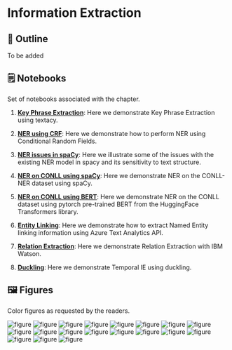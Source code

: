 # Information Extraction

## 🔖 Outline

To be added


## 🗒️ Notebooks

Set of notebooks associated with the chapter. 

1. **[Key Phrase Extraction](https://github.com/practical-nlp/practical-nlp/blob/master/Ch5/01_KPE.ipynb)**: Here we demonstrate Key Phrase Extraction using textacy.

2. **[NER using CRF](https://github.com/practical-nlp/practical-nlp/blob/master/Ch5/02_NERTraining.ipynb)**: Here we demonstrate how to perform NER using Conditional Random Fields.

3. **[NER issues in spaCy](https://github.com/practical-nlp/practical-nlp/blob/master/Ch5/03_NERIssues.ipynb)**: Here we illustrate some of the issues with the existing NER model in spacy and its sensitivity to text structure.

4. **[NER on CONLL using spaCy](https://github.com/practical-nlp/practical-nlp/blob/master/Ch5/04_NER_using_spaCy%20-%20CoNLL.ipynb)**: Here we demonstrate NER on the CONLL-NER dataset using spaCy.

5. **[NER on CONLL using BERT](https://github.com/practical-nlp/practical-nlp/blob/master/Ch5/05_BERT_CONLL_NER.ipynb)**: Here we demonstrate NER on the CONLL dataset using pytorch pre-trained BERT from the HuggingFace Transformers library. 

6. **[Entity Linking](https://github.com/practical-nlp/practical-nlp/blob/master/Ch5/06_EntityLinking-AzureTextAnalytics.ipynb)**: Here we demonstrate how to extract Named Entity linking information using Azure Text Analytics API.

7. **[Relation Extraction](https://github.com/practical-nlp/practical-nlp/blob/master/Ch5/07_REWatson.ipynb)**: Here we demonstrate Relation Extraction with IBM Watson.

8. **[Duckling](https://github.com/practical-nlp/practical-nlp/blob/master/Ch5/08_Duckling.ipynb)**: Here we demonstrate Temporal IE using duckling.


## 🖼️ Figures

Color figures as requested by the readers. 

![figure](https://github.com/practical-nlp/practical-nlp-figures/raw/master/figures/5-1.png)
![figure](https://github.com/practical-nlp/practical-nlp-figures/raw/master/figures/5-2.png)
![figure](https://github.com/practical-nlp/practical-nlp-figures/raw/master/figures/5-3.png)
![figure](https://github.com/practical-nlp/practical-nlp-figures/raw/master/figures/5-4.png)
![figure](https://github.com/practical-nlp/practical-nlp-figures/raw/master/figures/5-5.png)
![figure](https://github.com/practical-nlp/practical-nlp-figures/raw/master/figures/5-6.png)
![figure](https://github.com/practical-nlp/practical-nlp-figures/raw/master/figures/5-7.png)
![figure](https://github.com/practical-nlp/practical-nlp-figures/raw/master/figures/5-8.png)
![figure](https://github.com/practical-nlp/practical-nlp-figures/raw/master/figures/5-9.png)
![figure](https://github.com/practical-nlp/practical-nlp-figures/raw/master/figures/5-10.png)
![figure](https://github.com/practical-nlp/practical-nlp-figures/raw/master/figures/5-11.png)
![figure](https://github.com/practical-nlp/practical-nlp-figures/raw/master/figures/5-12.png)
![figure](https://github.com/practical-nlp/practical-nlp-figures/raw/master/figures/5-13.png)
![figure](https://github.com/practical-nlp/practical-nlp-figures/raw/master/figures/5-14.png)
![figure](https://github.com/practical-nlp/practical-nlp-figures/raw/master/figures/5-15.png)
![figure](https://github.com/practical-nlp/practical-nlp-figures/raw/master/figures/5-16.png)
![figure](https://github.com/practical-nlp/practical-nlp-figures/raw/master/figures/5-17.png)
![figure](https://github.com/practical-nlp/practical-nlp-figures/raw/master/figures/5-18.png)
![figure](https://github.com/practical-nlp/practical-nlp-figures/raw/master/figures/5-19.png)

